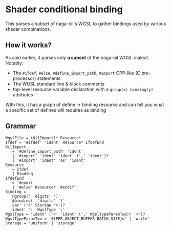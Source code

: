 # Shader conditional binding

This parses a subset of naga-oil's WGSL to gather bindings used by various
shader combinations.

## How it works?

As said earlier, it parses only **a subset** of the naga-oil WGSL dialect.
Notably:

- The `#ifdef`, `#else`, `#define_import_path`, `#import` CPP-like (C pre-processor)
  statements
- The WGSL standard line & block comments
- top-level resource variable declaration with a `group(x) binding(y)` attributes

With this, it has a graph of define -> binding resource and can tell you what
a specific set of defines will requires as binding

## Grammar

```ungrammar
WgslFile = (OilImport)* Resource*
Ifdef = '#ifdef' 'ident' Resource* IfdefEnd
OilImport
   = '#define_import_path' 'ident'
   | '#import' 'ident' 'ident' (',' 'ident')*
   | '#import' 'ident' 'as' 'ident'
Resource
   = Ifdef
   | Binding
IfdefEnd
   = '#endif'
   | '#else' Resource* '#endif'
Binding =
  '@group(' 'digits' ')'
  '@binding(' 'digits' ')'
  'var' ('<' Storage '>')?
  'ident' ':' WgslType ';'
WgslType = 'ident' ('<' 'ident' (',' WgslTypeParamTwo)? '>')?
WgslTypeParamTwo = '#{PER_OBJECT_BUFFER_BATCH_SIZE}u' | 'write'
Storage = 'uniform' | 'storage'
```


